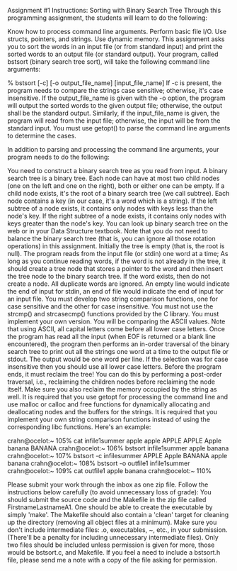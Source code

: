 Assignment #1 Instructions: Sorting with Binary Search Tree
Through this programming assignment, the students will learn to do the following:

Know how to process command line arguments.
Perform basic file I/O.
Use structs, pointers, and strings.
Use dynamic memory.
This assignment asks you to sort the words in an input file (or from standard input) and print the sorted words to an output file (or standard output). Your program, called bstsort (binary search tree sort), will take the following command line arguments:

% bstsort [-c] [-o output_file_name] [input_file_name]
If -c is present, the program needs to compare the strings case sensitive; otherwise, it's case insensitive. If the output_file_name is given with the -o option, the program will output the sorted words to the given output file; otherwise, the output shall be the standard output. Similarly, if the
input_file_name is given, the program will read from the input file; otherwise, the input will be from the standard input. You must use getopt() to parse the command line arguments to determine the cases.

In addition to parsing and processing the command line arguments, your program needs to do the following:

You need to construct a binary search tree as you read from input. A binary search tree is a binary tree. Each node can have at most two child nodes (one on the left and one on the right), both or either one can be empty. If a child node exists, it's the root of a binary search tree (we call subtree). Each node contains a key (in our case, it's a word which is a string). If the left subtree of a node exists, it contains only nodes with keys less than the node's key. If the right subtree of a node exists, it contains only nodes with keys greater than the node's key. You can look up binary search tree on the web or in your Data Structure textbook. Note that you do not need to balance the binary search tree (that is, you can ignore all those rotation operations) in this assignment.
Initially the tree is empty (that is, the root is null). The program reads from the input file (or stdin) one word at a time; As long as you continue reading words, if the word is not already in the tree, it should create a tree node that stores a pointer to the word and then insert the tree node to the binary search tree. If the word exists, then do not create a node. All duplicate words are ignored.
An empty line would indicate the end of input for stdin, an end of file would indicate the end of input for an input file.
You must develop two string comparison functions, one for case sensitive and the other for case insensitive. You must not use the strcmp() and strcasecmp() functions provided by the C library. You must implement your own version. You will be comparing the ASCII values. Note that using ASCII, all capital letters come before all lower case letters.
Once the program has read all the input (when EOF is returned or a blank line encountered), the program then performs an in-order traversal of the binary search tree to print out all the strings one word at a time to the output file or stdout. The output would be one word per line. If the selection was for case insensitive then you should use all lower case letters.
Before the program ends, it must reclaim the tree! You can do this by performing a post-order traversal, i.e., reclaiming the children nodes before reclaiming the node itself. Make sure you also reclaim the memory occupied by the string as well.
It is required that you use getopt for processing the command line and use malloc or calloc and free functions for dynamically allocating and deallocating nodes and the buffers for the strings. It is required that you implement your own string comparison functions instead of using the
corresponding libc functions.
Here's an example:

crahn@ocelot:~ 105% cat infile1summer
apple
apple
APPLE
APPLE
Apple
banana
BANANA
crahn@ocelot:~ 106% bstsort infile1summer
apple
banana
crahn@ocelot:~ 107% bstsort -c infilesummer
APPLE
Apple
BANANA
apple
banana
crahn@ocelot:~ 108% bstsort -o outfile1 infile1summer
crahn@ocelot:~ 109% cat outfile1
apple
banana
crahn@ocelot:~ 110%

Please submit your work through the inbox as one zip file. Follow the instructions below carefully (to avoid unnecessary loss of grade):
You should submit the source code and the Makefile in the zip file called FirstnameLastnameA1. One should be able to create the executable by simply 'make'. The Makefile should also contain a 'clean' target for cleaning up the directory (removing all object files at a minimum). Make sure
you don't include intermediate files: .o, executables, ~, etc., in your submission. (There'll be a penalty for including unnecessary intermediate files). Only two files should be included unless permission is given for more, those would be bstsort.c, and Makefile. If you feel a need to include a bstsort.h file, please send me a note with a copy of the file asking for permission.
